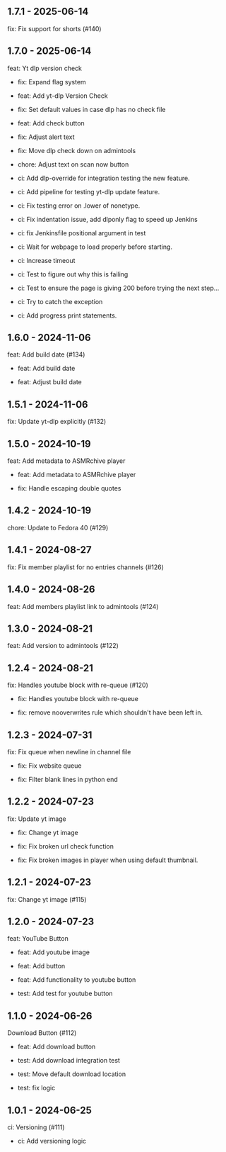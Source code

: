 ## 1.7.1 - 2025-06-14
fix: Fix support for shorts (#140)

## 1.7.0 - 2025-06-14
feat: Yt dlp version check

* fix: Expand flag system

* feat: Add yt-dlp Version Check

* fix: Set default values in case dlp has no check file

* feat: Add check button

* fix: Adjust alert text

* fix: Move dlp check down on admintools

* chore: Adjust text on scan now button

* ci: Add dlp-override for integration testing the new feature.

* ci: Add pipeline for testing yt-dlp update feature.

* ci: Fix testing error on .lower of nonetype.

* ci: Fix indentation issue, add dlponly flag to speed up Jenkins

* ci: fix Jenkinsfile positional argument in test

* ci: Wait for webpage to load properly before starting.

* ci: Increase timeout

* ci: Test to figure out why this is failing

* ci: Test to ensure the page is giving 200 before trying the next step...

* ci: Try to catch the exception

* ci: Add progress print statements.

## 1.6.0 - 2024-11-06
feat: Add build date (#134)

* feat: Add build date

* feat: Adjust build date

## 1.5.1 - 2024-11-06
fix: Update yt-dlp explicitly (#132)

## 1.5.0 - 2024-10-19
feat: Add metadata to ASMRchive player

* feat: Add metadata to ASMRchive player

* fix: Handle escaping double quotes

## 1.4.2 - 2024-10-19
chore: Update to Fedora 40 (#129)

## 1.4.1 - 2024-08-27
fix: Fix member playlist for no entries channels (#126)

## 1.4.0 - 2024-08-26
feat: Add members playlist link to admintools (#124)

## 1.3.0 - 2024-08-21
feat: Add version to admintools (#122)

## 1.2.4 - 2024-08-21
fix: Handles youtube block with re-queue (#120)

* fix: Handles youtube block with re-queue

* fix: remove nooverwrites rule which shouldn't have been left in.

## 1.2.3 - 2024-07-31
fix: Fix queue when newline in channel file

* fix: Fix website queue

* fix: Filter blank lines in python end

## 1.2.2 - 2024-07-23
fix: Update yt image

* fix: Change yt image

* fix: Fix broken url check function

* fix: Fix broken images in player when using default thumbnail.

## 1.2.1 - 2024-07-23
fix: Change yt image (#115)

## 1.2.0 - 2024-07-23
feat: YouTube Button

* feat: Add youtube image

* feat: Add button

* feat: Add functionality to youtube button

* test: Add test for youtube button

## 1.1.0 - 2024-06-26
Download Button (#112)

* feat: Add download button

* test: Add download integration test

* test: Move default download location

* test: fix logic

## 1.0.1 - 2024-06-25
ci: Versioning (#111)

* ci: Add versioning logic

